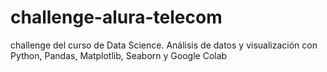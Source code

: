 # challenge-alura-telecom
challenge del curso de Data Science. Análisis de datos y visualización con Python, Pandas, Matplotlib, Seaborn y Google Colab
